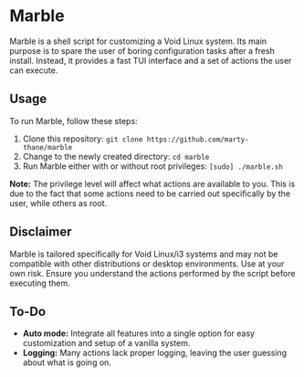 Marble
======
Marble is a shell script for customizing a Void Linux system. Its main purpose
is to spare the user of boring configuration tasks after a fresh install.
Instead, it provides a fast TUI interface and a set of actions the user can
execute.

Usage
-----
To run Marble, follow these steps:

1. Clone this repository: `git clone https://github.com/marty-thane/marble`
2. Change to the newly created directory: `cd marble`
3. Run Marble either with or without root privileges: `[sudo] ./marble.sh`

**Note:** The privilege level will affect what actions are available to you. This
is due to the fact that some actions need to be carried out specifically by the
user, while others as root.

Disclaimer
----------
Marble is tailored specifically for Void Linux/i3 systems and may not be
compatible with other distributions or desktop environments. Use at your own
risk. Ensure you understand the actions performed by the script before
executing them.

To-Do
-----
- **Auto mode:** Integrate all features into a single option for easy
  customization and setup of a vanilla system.
- **Logging:** Many actions lack proper logging, leaving the user guessing
  about what is going on.
